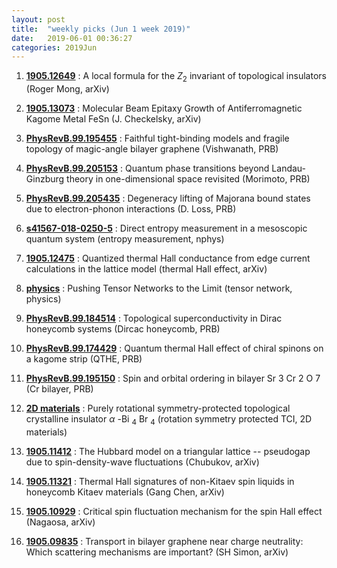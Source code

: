 ```yaml
---
layout: post
title:  "weekly picks (Jun 1 week 2019)"
date:   2019-06-01 00:36:27
categories: 2019Jun
---
```


1. **[1905.12649](http://arxiv.org/abs/1905.12649)** : A local formula for the $Z_2$ invariant of topological insulators (Roger Mong, arXiv)

1. **[1905.13073](http://arxiv.org/abs/1905.13073)** : Molecular Beam Epitaxy Growth of Antiferromagnetic Kagome Metal FeSn (J. Checkelsky, arXiv)

1. **[PhysRevB.99.195455](https://link.aps.org/doi/10.1103/PhysRevB.99.195455)** : Faithful tight-binding models and fragile topology of magic-angle bilayer graphene (Vishwanath, PRB)

1. **[PhysRevB.99.205153](https://link.aps.org/doi/10.1103/PhysRevB.99.205153)** : Quantum phase transitions beyond Landau-Ginzburg theory in one-dimensional space revisited (Morimoto, PRB)

1. **[PhysRevB.99.205435](https://link.aps.org/doi/10.1103/PhysRevB.99.205435)** : Degeneracy lifting of Majorana bound states due to electron-phonon interactions (D. Loss, PRB)


1. **[s41567-018-0250-5](http://www.nature.com/articles/s41567-018-0250-5)** : Direct entropy measurement in a mesoscopic quantum system (entropy measurement, nphys)

1. **[1905.12475](http://arxiv.org/abs/1905.12475)** : Quantized thermal Hall conductance from edge current calculations in the lattice model (thermal Hall effect, arXiv)


1. **[physics](https://physics.aps.org/articles/v12/59)** : Pushing Tensor Networks to the Limit (tensor network, physics)

1. **[PhysRevB.99.184514](https://link.aps.org/doi/10.1103/PhysRevB.99.184514)** : Topological superconductivity in Dirac honeycomb systems (Dircac honeycomb, PRB)

1. **[PhysRevB.99.174429](https://link.aps.org/doi/10.1103/PhysRevB.99.174429)** : Quantum thermal Hall effect of chiral spinons on a kagome strip (QTHE, PRB)

1. **[PhysRevB.99.195150](https://link.aps.org/doi/10.1103/PhysRevB.99.195150)** : Spin and orbital ordering in bilayer Sr 3 Cr 2 O 7 (Cr bilayer, PRB)

1. **[2D materials](https://iopscience.iop.org/article/10.1088/2053-1583/ab1607)** : Purely rotational symmetry-protected topological crystalline insulator $\alpha$ -Bi <sub>4</sub> Br <sub>4</sub> (rotation symmetry protected TCI, 2D materials)

1. **[1905.11412](http://arxiv.org/abs/1905.11412)** : The Hubbard model on a triangular lattice -- pseudogap due to spin-density-wave fluctuations (Chubukov, arXiv)


1. **[1905.11321](http://arxiv.org/abs/1905.11321)** : Thermal Hall signatures of non-Kitaev spin liquids in honeycomb Kitaev materials (Gang Chen, arXiv)

1. **[1905.10929](http://arxiv.org/abs/1905.10929)** : Critical spin fluctuation mechanism for the spin Hall effect (Nagaosa, arXiv)


1. **[1905.09835](http://arxiv.org/abs/1905.09835)** : Transport in bilayer graphene near charge neutrality: Which scattering mechanisms are important? (SH Simon, arXiv)
















